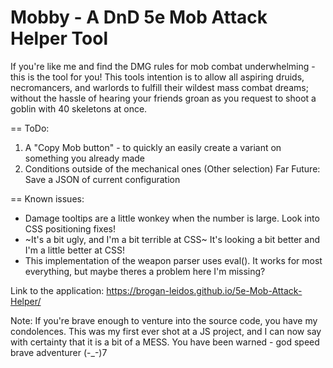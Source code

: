 # Mobby - A DnD 5e Mob Attack Helper Tool
If you're like me and find the DMG rules for mob combat underwhelming - this is the tool for you!
This tools intention is to allow all aspiring druids, necromancers, and warlords to fulfill their wildest mass combat dreams; without the hassle of hearing your friends groan as you request to shoot a goblin with 40 skeletons at once.

== ToDo:  
  1. A "Copy Mob button" - to quickly an easily create a variant on something you already made
  2. Conditions outside of the mechanical ones (Other selection)
  Far Future: Save a JSON of current configuration

== Known issues:
  - Damage tooltips are a little wonkey when the number is large. Look into CSS positioning fixes!
  - ~It's a bit ugly, and I'm a bit terrible at CSS~ It's looking a bit better and I'm a little better at CSS!
  - This implementation of the weapon parser uses eval(). It works for most everything, but maybe theres a problem here I'm missing?




Link to the application:
https://brogan-leidos.github.io/5e-Mob-Attack-Helper/


Note: If you're brave enough to venture into the source code, you have my condolences. This was my first ever shot at a JS project, and I can now say with certainty that it is a bit of a MESS. You have been warned - god speed brave adventurer (-_-)7
